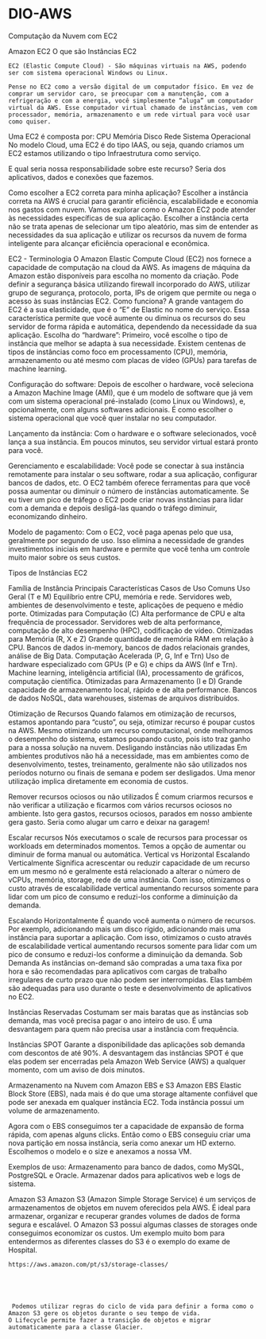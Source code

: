 # DIO-AWS

Computação da Nuvem com EC2

Amazon EC2
O que são Instâncias EC2

	EC2 (Elastic Compute Cloud) - São máquinas virtuais na AWS, podendo ser com sistema operacional Windows ou Linux.

	Pense no EC2 como a versão digital de um computador físico. Em vez de comprar um servidor caro, se preocupar com a manutenção, com a refrigeração e com a energia, você simplesmente “aluga” um computador virtual da AWS. Esse computador virtual chamado de instâncias, vem com processador, memória, armazenamento e um rede virtual para você usar como quiser.

Uma EC2 é composta por:
CPU
Memória
Disco
Rede
Sistema
Operacional
No modelo Cloud, uma EC2 é do tipo IAAS, ou seja, quando criamos um EC2 estamos utilizando o tipo Infraestrutura como serviço.

E qual seria nossa responsabilidade sobre este recurso?
Seria dos aplicativos, dados e conexões que fazemos.

Como escolher a EC2 correta para minha aplicação?
Escolher a instância correta na AWS é crucial para garantir eficiência, escalabilidade e economia nos gastos com nuvem.
Vamos explorar como o Amazon EC2 pode atender às necessidades específicas de sua aplicação.
Escolher a instância certa não se trata apenas de selecionar um tipo aleatório, mas sim de entender as necessidades da sua aplicação e utilizar os recursos da nuvem de forma inteligente para alcançar eficiência operacional e econômica.

EC2 - Terminologia
O Amazon Elastic Compute Cloud (EC2) nos fornece a capacidade de computação na cloud da AWS.
As imagens de máquina da Amazon estão disponíveis para escolha no momento da criação.
Pode definir a segurança básica utilizando firewall incorporado do AWS, utilizar grupo de segurança, protocolo, porta, IPs de origem que permite ou nega o acesso às suas instâncias EC2.
Como funciona?
	A grande vantagem do EC2 é a sua elasticidade, que é o “E” de Elastic no nome do serviço. Essa característica permite que você aumente ou diminua os recursos do seu servidor de forma rápida e automática, dependendo da necessidade da sua aplicação.
Escolha do “hardware”: Primeiro, você escolhe o tipo de instância que melhor se adapta à sua necessidade. Existem centenas de tipos de instâncias como foco em processamento (CPU), memória, armazenamento ou até mesmo com placas de vídeo (GPUs) para tarefas de machine learning.

Configuração do software: Depois de escolher o hardware, você seleciona a Amazon Machine Image (AMI), que é um modelo de software que já vem com um sistema operacional pré-instalado (como Linux ou Windows), e, opcionalmente, com alguns softwares adicionais. É como escolher o sistema operacional que você quer instalar no seu computador.

Lançamento da instância: Com o hardware e o software selecionados, você lança a sua instância. Em poucos minutos, seu servidor virtual estará pronto para você.

Gerenciamento e escalabilidade: Você pode se conectar à sua instância remotamente para instalar o seu software, rodar a sua aplicação, configurar bancos de dados, etc. O EC2 também oferece ferramentas para que você possa aumentar ou diminuir o número de instâncias automaticamente. Se eu tiver um pico de tráfego o EC2 pode criar novas instâncias para lidar com a demanda e depois desligá-las quando o tráfego diminuir, economizando dinheiro.

Modelo de pagamento: Com o EC2, você paga apenas pelo que usa, geralmente por segundo de uso. Isso elimina a necessidade de grandes investimentos iniciais em hardware e permite que você tenha um controle muito maior sobre os seus custos.


Tipos de Instâncias EC2

Família de Instância
Principais Características
Casos de Uso Comuns
Uso Geral (T e M)
Equilíbrio entre CPU, memória e rede.
Servidores web, ambientes de desenvolvimento e teste, aplicações de pequeno e médio porte.
Otimizadas para Computação (C)
Alta performance de CPU e alta frequência de processador.
Servidores web de alta performance, computação de alto desempenho (HPC), codificação de vídeo.
Otimizadas para Memória (R, X e Z)
Grande quantidade de memória RAM em relação à CPU.
Bancos de dados in-memory, bancos de dados relacionais grandes, análise de Big Data.
Computação Acelerada (P, G, Inf e Trn)
Uso de hardware especializado com GPUs (P e G) e chips da AWS (Inf e Trn).
Machine learning, inteligência artificial (IA), processamento de gráficos, computação científica.
Otimizadas para Armazenamento (I e D)
Grande capacidade de armazenamento local, rápido e de alta performance.
Bancos de dados NoSQL, data warehouses, sistemas de arquivos distribuídos.




Otimização de Recursos
	Quando falamos em otimização de recursos, estamos apontando para “custo”, ou seja, otimizar recurso é poupar custos na AWS.
	Mesmo otimizando um recurso computacional, onde melhoramos o desempenho do sistema, estamos poupando custo, pois isto traz ganho para a nossa solução na nuvem.
Desligando instâncias não utilizadas
Em ambientes produtivos não há a necessidade, mas em ambientes como de desenvolvimento, testes, treinamento, geralmente não são utilizados nos períodos noturno ou finais de semana e podem ser desligados.
Uma menor utilização implica diretamente em economia de custos.

Remover recursos ociosos ou não utilizados
É comum criarmos recursos e não verificar a utilização e ficarmos com vários recursos ociosos no ambiente. Isto gera gastos, recursos ociosos, parados em nosso ambiente gera gasto.
Seria como alugar um carro e deixar na garagem!

Escalar recursos
Nós executamos o scale de recursos para processar os workloads em determinados momentos. Temos a opção de aumentar ou diminuir de forma manual ou automática.
Vertical vs Horizontal 
Escalando Verticalmente
Significa acrescentar ou reduzir capacidade de um recurso em um mesmo nó e geralmente está relacionado a alterar o número de vCPUs, memória, storage, rede de uma instância.
Com isso, otimizamos o custo através de escalabilidade vertical aumentando recursos somente para lidar com um pico de consumo e reduzi-los conforme a diminuição da demanda.

Escalando Horizontalmente
É quando você aumenta o número de recursos. Por exemplo, adicionando mais um disco rígido, adicionando mais uma instância para suportar a aplicação.
Com isso, otimizamos o custo através de escalabilidade vertical aumentando recursos somente para lidar com um pico de consumo e reduzi-los conforme a diminuição da demanda.
Sob Demanda
As instâncias on-demand são compradas a uma taxa fixa por hora e são recomendadas para aplicativos com cargas de trabalho irregulares de curto prazo que não podem ser interrompidas. Elas também são adequadas para uso durante o teste e desenvolvimento de aplicativos no EC2.

Instâncias Reservadas
Costumam ser mais baratas que as instâncias sob demanda, mas você precisa pagar o ano inteiro de uso. É uma desvantagem para quem não precisa usar a instância com frequência.

Instâncias SPOT
Garante a disponibilidade das aplicações sob demanda com descontos de até 90%. A desvantagem das instâncias SPOT é que elas podem ser encerradas pela Amazon Web Service (AWS) a qualquer momento, com um aviso de dois minutos.

Armazenamento na Nuvem com Amazon EBS e S3
Amazon EBS
   Elastic Block Store (EBS), nada mais é do que uma storage altamente confiável que pode ser anexada em qualquer instância EC2. Toda instância possui um volume de armazenamento.

Agora com o EBS conseguimos ter a capacidade de expansão de forma rápida, com apenas alguns clicks.
Então como o EBS conseguiu criar uma nova partição em nossa instância, seria como anexar um HD externo. Escolhemos o modelo e o size e anexamos a nossa VM.

Exemplos de uso:
Armazenamento para banco de dados, como MySQL, PostgreSQL e Oracle.
Armazenar dados para aplicativos web e logs de sistema.





Amazon S3
  Amazon S3 (Amazon Simple Storage Service) é um serviços de armazenamentos de objetos em nuvem oferecidos pela AWS.
   É ideal para armazenar, organizar e recuperar grandes volumes de dados de forma segura e escalável.
O Amazon S3 possui algumas classes de storages onde conseguimos economizar os custos.
Um exemplo muito bom para entendermos as diferentes classes do S3 é o exemplo do exame de Hospital.





    https://aws.amazon.com/pt/s3/storage-classes/





	 Podemos utilizar regras do ciclo de vida para definir a forma como o Amazon S3 gere os objetos durante o seu tempo de vida.
	O Lifecycle permite fazer a transição de objetos e migrar automaticamente para a classe Glacier.




